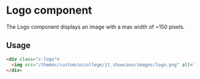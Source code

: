 # Logo component

The Logo component displays an image with a max width of ~150 pixels.

## Usage

```html
<div class="c-logo">
  <img src="/themes/custom/uccollege/it_showcase/images/logo.png" alt="Alt Text" />
</div>
```
